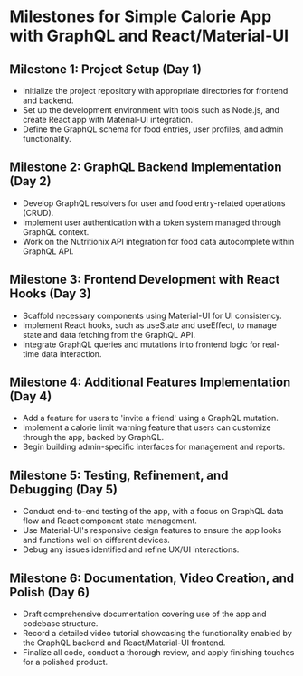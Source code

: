 # Milestones for Simple Calorie App with GraphQL and React/Material-UI

## Milestone 1: Project Setup (Day 1)
- Initialize the project repository with appropriate directories for frontend and backend.
- Set up the development environment with tools such as Node.js, and create React app with Material-UI integration.
- Define the GraphQL schema for food entries, user profiles, and admin functionality.

## Milestone 2: GraphQL Backend Implementation (Day 2)
- Develop GraphQL resolvers for user and food entry-related operations (CRUD).
- Implement user authentication with a token system managed through GraphQL context.
- Work on the Nutritionix API integration for food data autocomplete within GraphQL API.

## Milestone 3: Frontend Development with React Hooks (Day 3)
- Scaffold necessary components using Material-UI for UI consistency.
- Implement React hooks, such as useState and useEffect, to manage state and data fetching from the GraphQL API.
- Integrate GraphQL queries and mutations into frontend logic for real-time data interaction.

## Milestone 4: Additional Features Implementation (Day 4)
- Add a feature for users to 'invite a friend' using a GraphQL mutation.
- Implement a calorie limit warning feature that users can customize through the app, backed by GraphQL.
- Begin building admin-specific interfaces for management and reports.

## Milestone 5: Testing, Refinement, and Debugging (Day 5)
- Conduct end-to-end testing of the app, with a focus on GraphQL data flow and React component state management.
- Use Material-UI's responsive design features to ensure the app looks and functions well on different devices.
- Debug any issues identified and refine UX/UI interactions.

## Milestone 6: Documentation, Video Creation, and Polish (Day 6)
- Draft comprehensive documentation covering use of the app and codebase structure.
- Record a detailed video tutorial showcasing the functionality enabled by the GraphQL backend and React/Material-UI frontend.
- Finalize all code, conduct a thorough review, and apply finishing touches for a polished product.